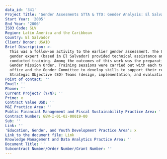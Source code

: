 ```yaml
---
data_id: '341'
Project Title: 'Gender Assesments STTA & TTO: Gender Analysis: El Salvador (TDY 54)'
Start Year: '2005'
End Year: '2006'
ISO3 Code: SLV
Region: Latin America and the Caribbean
Country: El Salvador
Client/ Donor: USAID
Brief Discription: >-
  This was a follow-on activity to the earlier gender assessment. The U.S.
  gender expert (based in El Salvador) provided technical assistance and
  conducted training. Among the outcomes of this work was the preparation of a
  Gender Mission Order. Training sessions were carried out with each technical
  office and the Gender Committee to develop skills to support their respective
  Strategic Objective (SO) Teams (design, implementation, and evaluations).
Point of contact: ''
Email: ''
Phone: ''
Current Project? (Y/N): ''
Prime: x
Contract Value USD: ''
M&E Practice Area: ''
Public Financial Management and Fiscal Sustainability Practice Area: ''
Contract Number: GEW-I-01-02-00019-00
Sub: ''
Link: ''
'Education, Gender, and Youth Development Practice Area': x
Link to the document file: Link
Knowledge Management and Data Analytics Practice Area: ''
Document Title: ''
Subcontract Number/Order Number/Grant Number: ''
---
```

